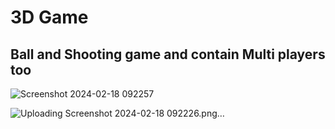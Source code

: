 # 3D Game
## Ball and Shooting game and contain Multi players too

![Screenshot 2024-02-18 092257](https://github.com/Yo445/Desktop-3D/assets/130509394/a593e556-1859-4fa2-a6e1-cee96747dfa8)

![Uploading Screenshot 2024-02-18 092226.png…]()
